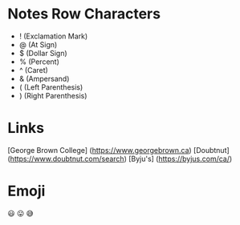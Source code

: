 # Notes Row Characters
- ! (Exclamation Mark)
- @ (At Sign)
- $ (Dollar Sign)
- % (Percent)
- ^ (Caret)
- & (Ampersand)
- ( (Left Parenthesis)
- ) (Right Parenthesis)
# Links
[George Brown College] (https://www.georgebrown.ca) 
[Doubtnut] (https://www.doubtnut.com/search) 
[Byju's] (https://byjus.com/ca/)
# Emoji
😃 
😛 
😅 
